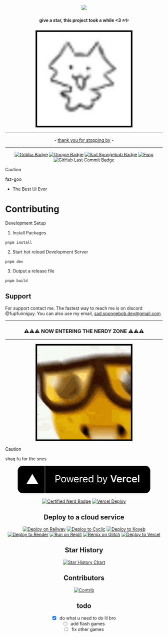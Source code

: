 <div align="center">

<p align="center">
  <a href="https://cooltext.com"> 
<img src="https://images.cooltext.com/5720490.gif" /></a>
</p>

#### give a star, this project took a while <3 ⭐️✨
<img src= "../imgs/fwip.png" alt="fwip" width="300" style="border: 5px solid black;">
<hr>
<p align="center">
-
<a href="https://raw.githubusercontent.com/1upfunniguy/MLEW/refs/heads/main/.github/thankyou.md">thank you for stopping by</a>
-
</p>
<hr>

[![Gobba Badge](https://custom-icon-badges.demolab.com/badge/approved-purple?style=plastic&label=gobba&logoColor=&logo=gobba-without-bg)](https://gaxle.vercel.app "gobba")
[![Googie Badge](https://custom-icon-badges.demolab.com/badge/approved-5C4033?style=plastic&label=googie&logoColor=&logo=googiewithoutbg)](http://bribble.co/dog.html "googie web")
[![Sad Spongebob Badge](https://custom-icon-badges.demolab.com/badge/spongebob-yellow?style=plastic&label=sad&logoColor=&logo=happyspongebob)](https://www.reddit.com/r/spongebob/comments/17qb955/why_is_spongebob_sad_wrong_answers_only/ "sad spongebob")
[![Fwip](https://custom-icon-badges.demolab.com/badge/approved-white?style=plastic&label=fwip&logoColor=&logo=fwipwithoutbg)](https://funny.com "fwip")
[![GitHub Last Commit Badge](https://custom-icon-badges.demolab.com/github/last-commit/1upfunniguy/MLEW?logo=history&logoColor=white&style=plastic)](https://github.com/1upfunniguy/MLEW/commits/main "last commit")
</div>

> [!CAUTION]
> faz-goo

- The Best Ui Evor


# Contributing

Development Setup

1. Install Packages

```
pnpm install
```

2. Start hot reload Development Server

```
pnpm dev
```

3. Output a release file

```
pnpm build
```

## Support

For support contact me. The fastest way to reach me is on discord @1upfunniguy. You can also use my email, sad.spongebob.dev@gmail.com
<div align="center">

_______________  
### ⚠️⚠️⚠️ NOW ENTERING THE NERDY ZONE ⚠️⚠️⚠️
_______________
<img src="../imgs/nerd.gif" alt="Nerd Emoji" width="300" style="border: 5px solid black;"/><br>

</div>

> [!CAUTION]
> shaq fu for the snes
<div align="center">
    <a href="https://vercel.com?utm\_source=github\_readme\_stats\_team\&utm\_campaign=oss">
      <img src="https://raw.githubusercontent.com/anuraghazra/github-readme-stats/2bdb5359cd1d4b163350f5a78496cac366dddaf9/powered-by-vercel.svg"/>
    </a>
  </p>

 [![Certified Nerd Badge](https://custom-icon-badges.demolab.com/badge/certified-yellow?style=plastic&label=nerd&logoColor=&logo=nerd-emoji)](https://emojipedia.org/nerd-face "certified nerd") [![Vercel Deploy](https://deploy-badge.vercel.app/vercel/mlew?root=index.html&style=plastic)](https://mlew.vercel.app "vercel")
## Deploy to a cloud service
[![Deploy on Railway](https://binbashbanana.github.io/deploy-buttons/buttons/remade/railway.svg)](https://railway.app/new/template?template=https://github.com/1upfunniguy/MLEW)
[![Deploy to Cyclic](https://binbashbanana.github.io/deploy-buttons/buttons/remade/cyclic.svg)](https://app.cyclic.sh/api/app/deploy/1upfunniguy/MLEW)
[![Deploy to Koyeb](https://binbashbanana.github.io/deploy-buttons/buttons/remade/koyeb.svg)](https://app.koyeb.com/deploy?type=git&repository=github.com/1upfunniguy/MLEW&branch=main&name=myleepikwebsite)
[![Deploy to Render](https://binbashbanana.github.io/deploy-buttons/buttons/remade/render.svg)](https://render.com/deploy?repo=https://github.com/1upfunniguy/MLEW)
[![Run on Replit](https://binbashbanana.github.io/deploy-buttons/buttons/remade/replit.svg)](https://replit.com/github/1upfunniguy/MLEW)
[![Remix on Glitch](https://binbashbanana.github.io/deploy-buttons/buttons/remade/glitch.svg)](https://glitch.com/edit/#!/import/github/1upfunniguy/MLEW)
[![Deploy to Vercel](https://binbashbanana.github.io/deploy-buttons/buttons/remade/vercel.svg)](https://vercel.com/new/clone?repository-url=https://github.com/1upfunniguy/MLEW)

## Star History

<a href="https://star-history.com/#1upfunniguy/mlew&Date">
 <picture>
   <source media="(prefers-color-scheme: dark)" srcset="https://api.star-history.com/svg?repos=1upfunniguy/mlew&type=Date&theme=dark" />
   <source media="(prefers-color-scheme: light)" srcset="https://api.star-history.com/svg?repos=1upfunniguy/mlew&type=Date" />
   <img alt="Star History Chart" src="https://api.star-history.com/svg?repos=1upfunniguy/mlew&type=Date" />
 </picture>
</a>

## Contributors
[![Contrib](https://contrib.rocks/image?repo=1upfunniguy/MLEW#)](https://github.com/1upfunniguy/MLEW/graphs/contributors)
## todo
- [x] do what u need to do lil bro
- [ ] add flash games
- [ ] fix other games
</div>
